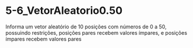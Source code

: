 # 5-6_VetorAleatorio0.50
Informa um vetor aleatório de 10 posições com números de 0 a 50, possuindo restrições, posições pares recebem valores ímpares, e posições ímpares recebem valores pares
